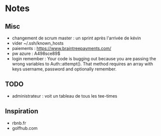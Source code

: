 # Notes

## Misc

- changement de scrum master : un sprint après l'arrivée de kévin
- vider ~/.ssh/known_hosts
- paiements : https://www.braintreepayments.com/
- pw azure : A498sce89$
- login remember : Your code is bugging out because you are passing the wrong 
variables to Auth::attempt(). That method requires an array with keys username, 
password and optionally remember.

## TODO

- administrateur : voit un tableau de tous les tee-times

## Inspiration

- rbnb.fr
- golfhub.com
